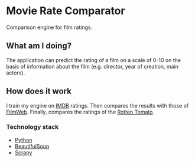 # Movie Rate Comparator

Comparison engine for film ratings.

## What am I doing?
The application can predict the rating of a film on a scale of 0-10 on the basis of information about the film (e.g. director, year of creation, main actors).

## How does it work
I train my engine on [IMDB](https://www.imdb.com) ratings. Then compares the results with those of [FilmWeb](https://www.filmweb.pl). Finally, compares the ratings of the [Rotten Tomato](https://www.rottentomatoes.com/).

### Technology stack
- [Python](https://www.python.org/)
- [BeautifulSoup](https://www.crummy.com/software/BeautifulSoup/bs4/doc/)
- [Scrapy](https://docs.scrapy.org/en/latest/topics/spiders.html)
